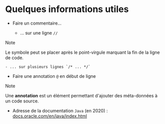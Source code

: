 # Quelques informations utiles

- Faire un commentaire...

	- ... sur une ligne `//`
	
> [!NOTE]
> Le symbole peut se placer après le point-virgule marquant la fin de la ligne de code.

	- ... sur plusieurs lignes `/* ... */`

- Faire une annotation `@` en début de ligne

> [!NOTE]
> Une **annotation** est un élément permettant d'ajouter des méta-données à un code source.

- Adresse de la documentation `Java` (en 2020) : [docs.oracle.com/en/java/index.html](docs.oracle.com/en/java/index.html)
